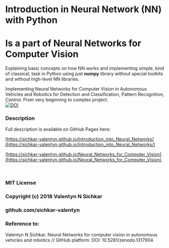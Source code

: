 # Introduction in Neural Network (NN) with Python
# Is a part of Neural Networks for Computer Vision
Explaining basic concepts on how NN works and implementing simple, kind of classical, task in Python using just <b>numpy</b> library without special toolkits and without high-level NN libraries.

Implementing Neural Networks for Computer Vision in Autonomous Vehicles and Robotics for Detection and Classification, Pattern Recognition, Control. From very beginning to complex project.
<br/>[![DOI](https://zenodo.org/badge/DOI/10.5281/zenodo.1317904.svg)](https://doi.org/10.5281/zenodo.1317904)

### <a id="description">Description</a>
Full description is available on GitHub Pages here:

[https://sichkar-valentyn.github.io/Introduction_into_Neural_Networks](https://sichkar-valentyn.github.io/Introduction_into_Neural_Networks/)

[https://sichkar-valentyn.github.io/Neural_Networks_for_Computer_Vision](https://sichkar-valentyn.github.io/Neural_Networks_for_Computer_Vision)

<br/>

### MIT License
### Copyright (c) 2018 Valentyn N Sichkar
### github.com/sichkar-valentyn
### Reference to:
Valentyn N Sichkar. Neural Networks for computer vision in autonomous vehicles and robotics // GitHub platform. DOI: 10.5281/zenodo.1317904
